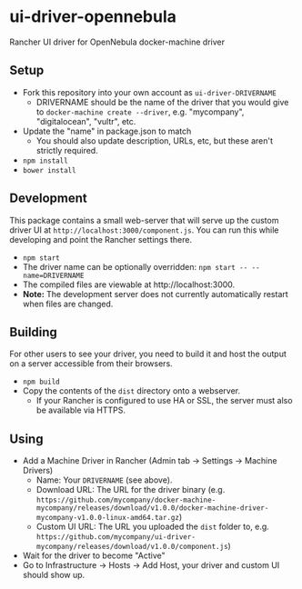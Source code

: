 # ui-driver-opennebula
Rancher UI driver for OpenNebula docker-machine driver

## Setup

* Fork this repository into your own account as `ui-driver-DRIVERNAME`
  * DRIVERNAME should be the name of the driver that you would give to `docker-machine create --driver`, e.g. "mycompany", "digitalocean", "vultr", etc.
* Update the "name" in package.json to match
  * You should also update description, URLs, etc, but these aren't strictly required.
* `npm install`
* `bower install`

## Development

This package contains a small web-server that will serve up the custom driver UI at `http://localhost:3000/component.js`.  You can run this while developing and point the Rancher settings there.
* `npm start`
* The driver name can be optionally overridden: `npm start -- --name=DRIVERNAME`
* The compiled files are viewable at http://localhost:3000.
* **Note:** The development server does not currently automatically restart when files are changed.

## Building

For other users to see your driver, you need to build it and host the output on a server accessible from their browsers.

* `npm build`
* Copy the contents of the `dist` directory onto a webserver.
  * If your Rancher is configured to use HA or SSL, the server must also be available via HTTPS.

## Using

* Add a Machine Driver in Rancher (Admin tab -> Settings -> Machine Drivers)
  * Name: Your `DRIVERNAME` (see above).
  * Download URL: The URL for the driver binary (e.g. `https://github.com/mycompany/docker-machine-mycompany/releases/download/v1.0.0/docker-machine-driver-mycompany-v1.0.0-linux-amd64.tar.gz`)
  * Custom UI URL: The URL you uploaded the `dist` folder to, e.g. `https://github.com/mycompany/ui-driver-mycompany/releases/download/v1.0.0/component.js`)
* Wait for the driver to become "Active"
* Go to Infrastructure -> Hosts -> Add Host, your driver and custom UI should show up.
